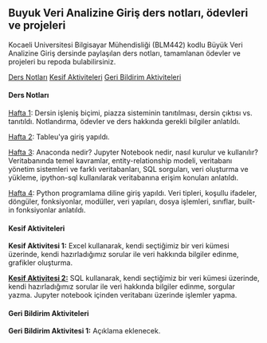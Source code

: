 ## Buyuk Veri Analizine Giriş ders notları, ödevleri ve projeleri

Kocaeli Universitesi Bilgisayar Mühendisliği (BLM442) kodlu Büyük Veri Analizine Giriş dersinde paylaşılan ders notları, tamamlanan ödevler ve projeleri bu repoda bulabilirsiniz.

[Ders Notları](https://github.com/snnclsr/buyuk_veri_analizi#ders-notlar%C4%B1)
[Kesif Aktiviteleri](https://github.com/snnclsr/buyuk_veri_analizi#kesif-aktiviteleri)
[Geri Bildirim Aktiviteleri]()

#### Ders Notları

[Hafta 1](https://github.com/snnclsr/buyuk_veri_analizi/tree/master/week1): Dersin işleniş biçimi, piazza sisteminin tanıtılması, dersin çıktısı vs. tanıtıldı. Notlandırma, ödevler ve ders hakkında gerekli bilgiler anlatıldı.

[Hafta 2](https://github.com/snnclsr/buyuk_veri_analizi/tree/master/week2): Tableu'ya giriş yapıldı. 

[Hafta 3](https://github.com/snnclsr/buyuk_veri_analizi/tree/master/week3): Anaconda nedir? Jupyter Notebook nedir, nasıl kurulur ve kullanılır? Veritabanında temel kavramlar, entity-relationship modeli, veritabanı yönetim sistemleri ve farklı veritabanları, SQL sorguları, veri oluşturma ve yükleme, ipython-sql kullanılarak veritabanına erişim konuları anlatıldı.

[Hafta 4](https://github.com/snnclsr/buyuk_veri_analizi/tree/master/week4): Python programlama diline giriş yapıldı. Veri tipleri, koşullu ifadeler, döngüler, fonksiyonlar, modüller, veri yapıları, dosya işlemleri, sınıflar, built-in fonksiyonlar anlatıldı.

#### Kesif Aktiviteleri

**Kesif Aktivitesi 1:** Excel kullanarak, kendi seçtiğimiz bir veri kümesi üzerinde, kendi hazırladığımız sorular ile veri hakkında bilgiler edinme, grafikler oluşturma.

[**Kesif Aktivitesi 2:**](https://github.com/snnclsr/buyuk_veri_analizi/tree/master/kesif_aktivitesi_2) SQL kullanarak, kendi seçtiğimiz bir veri kümesi üzerinde, kendi hazırladığımız sorular ile veri hakkında bilgiler edinme, sorgular yazma. Jupyter notebook içinden veritabanı üzerinde işlemler yapma.

#### Geri Bildirim Aktiviteleri

**Geri Bildirim Aktivitesi 1:** Açıklama eklenecek.

